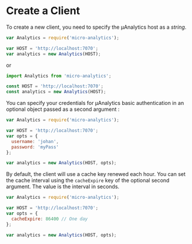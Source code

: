 # Create a Client

To create a new client, you need to specify the µAnalytics host as a _string_.

```javascript
var Analytics = require('micro-analytics');

var HOST = 'http://localhost:7070';
var analytics = new Analytics(HOST);
```

or

```javascript
import Analytics from 'micro-analytics';

const HOST = 'http://localhost:7070';
const analytics = new Analytics(HOST);
```

You can specify your credentials for µAnalytics basic authentication in an optional object passed as a second argument :

```javascript
var Analytics = require('micro-analytics');

var HOST = 'http://localhost:7070';
var opts = {
  username: 'johan',
  password: 'myPass'
};

var analytics = new Analytics(HOST, opts);
```

By default, the client will use a cache key renewed each hour. You can set the cache interval using the `cacheExpire` key of the optional second argument. The value is the interval in seconds.

```javascript
var Analytics = require('micro-analytics');

var HOST = 'http://localhost:7070';
var opts = {
  cacheExpire: 86400 // One day
};

var analytics = new Analytics(HOST, opts);
```
